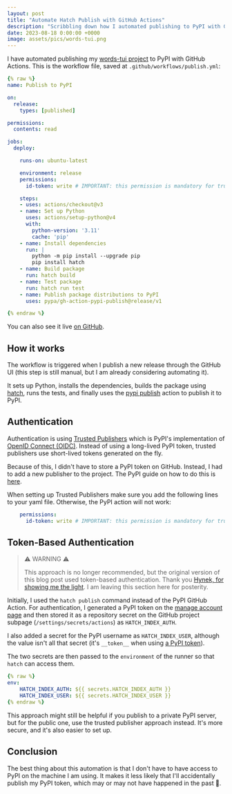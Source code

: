 ```yaml
---
layout: post
title: "Automate Hatch Publish with GitHub Actions"
description: "Scribbling down how I automated publishing to PyPI with GitHub Actions."
date: 2023-08-18 0:00:00 +0000
image: assets/pics/words-tui.png
---
```


I have automated publishing my [words-tui project](https://pypi.org/project/words-tui/) to PyPI with GitHub Actions. This is the workflow file, saved at `.github/workflows/publish.yml`:

```yaml
{% raw %}
name: Publish to PyPI

on:
  release:
    types: [published]

permissions:
  contents: read

jobs:
  deploy:

    runs-on: ubuntu-latest

    environment: release
    permissions:
      id-token: write # IMPORTANT: this permission is mandatory for trusted publishing

    steps:
    - uses: actions/checkout@v3
    - name: Set up Python
      uses: actions/setup-python@v4
      with:
        python-version: '3.11'
        cache: 'pip'
    - name: Install dependencies
      run: |
        python -m pip install --upgrade pip 
        pip install hatch
    - name: Build package
      run: hatch build
    - name: Test package
      run: hatch run test
    - name: Publish package distributions to PyPI
      uses: pypa/gh-action-pypi-publish@release/v1

{% endraw %}
```
You can also see it live [on GitHub](https://github.com/anze3db/words-tui/blob/main/.github/workflows/publish.yml).

## How it works

The workflow is triggered when I publish a new release through the GitHub UI (this step is still manual, but I am already considering automating it).

It sets up Python, installs the dependencies, builds the package using [hatch](https://hatch.pypa.io/latest/), runs the tests, and finally uses the [pypi publish](https://github.com/pypa/gh-action-pypi-publish) action to publish it to PyPI.

## Authentication

Authentication is using [Trusted Publishers](https://docs.pypi.org/trusted-publishers/) which is PyPI's implementation of
[OpenID Connect (OIDC)](https://openid.net/connect/). Instead of using a long-lived PyPI token, trusted publishers use short-lived tokens generated on the fly.

Because of this, I didn't have to store a PyPI token on GitHub. Instead, I had to add a new publisher to the project. The PyPI guide on how to do this is [here](https://docs.pypi.org/trusted-publishers/adding-a-publisher/).

When setting up Trusted Publishers make sure you add the following lines to your yaml file. Otherwise, the PyPI action will not work:

```yaml
    permissions:
      id-token: write # IMPORTANT: this permission is mandatory for trusted publishing
```

## Token-Based Authentication

> ⚠️ WARNING ⚠️
>
> This approach is no longer recommended, but the original version of this blog post used token-based authentication. Thank you [Hynek, for showing me the light](https://mastodon.social/@hynek/110911113047685926). I am leaving this section here for posterity.

Initially, I used the `hatch publish` command instead of the PyPI GitHub Action. For authentication, I generated a PyPI token on the [manage account page](https://pypi.org/manage/account/#api-tokens) and then stored it as a repository secret on the GitHub project subpage (`/settings/secrets/actions`) as `HATCH_INDEX_AUTH`. 

I also added a secret for the PyPI username as `HATCH_INDEX_USER`, although the value isn't all that secret (it's `__token__` when using [a PyPI token](https://pypi.org/help/#apitoken)).

The two secrets are then passed to the `environment` of the runner so that `hatch` can access them.

```yaml
{% raw %}
env:
    HATCH_INDEX_AUTH: ${{ secrets.HATCH_INDEX_AUTH }}
    HATCH_INDEX_USER: ${{ secrets.HATCH_INDEX_USER }}
{% endraw %}
```

This approach might still be helpful if you publish to a private PyPI server, but for the public one, use the trusted publisher approach instead. It's more secure, and it's also easier to set up.

## Conclusion

The best thing about this automation is that I don't have to have access to PyPI on the machine I am using. It makes it less likely that I'll accidentally publish my PyPI token, which may or may not have happened in the past 🙈.
